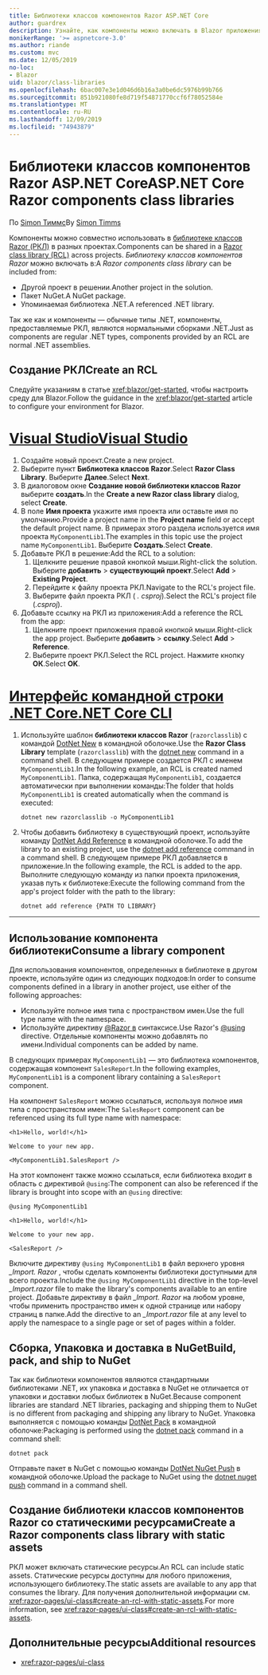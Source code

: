 ```yaml
---
title: Библиотеки классов компонентов Razor ASP.NET Core
author: guardrex
description: Узнайте, как компоненты можно включать в Blazor приложения из библиотеки внешних компонентов.
monikerRange: '>= aspnetcore-3.0'
ms.author: riande
ms.custom: mvc
ms.date: 12/05/2019
no-loc:
- Blazor
uid: blazor/class-libraries
ms.openlocfilehash: 6bac007e3e1d046d6b16a3a0be6dc5976b99b766
ms.sourcegitcommit: 851b921080fe8d719f54871770ccf6f78052584e
ms.translationtype: MT
ms.contentlocale: ru-RU
ms.lasthandoff: 12/09/2019
ms.locfileid: "74943879"
---
```

# <a name="aspnet-core-razor-components-class-libraries"></a><span data-ttu-id="4d35c-103">Библиотеки классов компонентов Razor ASP.NET Core</span><span class="sxs-lookup"><span data-stu-id="4d35c-103">ASP.NET Core Razor components class libraries</span></span>

<span data-ttu-id="4d35c-104">По [Simon Тиммс](https://github.com/stimms)</span><span class="sxs-lookup"><span data-stu-id="4d35c-104">By [Simon Timms](https://github.com/stimms)</span></span>

<span data-ttu-id="4d35c-105">Компоненты можно совместно использовать в [библиотеке классов Razor (РКЛ)](xref:razor-pages/ui-class) в разных проектах.</span><span class="sxs-lookup"><span data-stu-id="4d35c-105">Components can be shared in a [Razor class library (RCL)](xref:razor-pages/ui-class) across projects.</span></span> <span data-ttu-id="4d35c-106">*Библиотеку классов компонентов Razor* можно включать в:</span><span class="sxs-lookup"><span data-stu-id="4d35c-106">A *Razor components class library* can be included from:</span></span>

* <span data-ttu-id="4d35c-107">Другой проект в решении.</span><span class="sxs-lookup"><span data-stu-id="4d35c-107">Another project in the solution.</span></span>
* <span data-ttu-id="4d35c-108">Пакет NuGet.</span><span class="sxs-lookup"><span data-stu-id="4d35c-108">A NuGet package.</span></span>
* <span data-ttu-id="4d35c-109">Упоминаемая библиотека .NET.</span><span class="sxs-lookup"><span data-stu-id="4d35c-109">A referenced .NET library.</span></span>

<span data-ttu-id="4d35c-110">Так же как и компоненты — обычные типы .NET, компоненты, предоставляемые РКЛ, являются нормальными сборками .NET.</span><span class="sxs-lookup"><span data-stu-id="4d35c-110">Just as components are regular .NET types, components provided by an RCL are normal .NET assemblies.</span></span>

## <a name="create-an-rcl"></a><span data-ttu-id="4d35c-111">Создание РКЛ</span><span class="sxs-lookup"><span data-stu-id="4d35c-111">Create an RCL</span></span>

<span data-ttu-id="4d35c-112">Следуйте указаниям в статье <xref:blazor/get-started>, чтобы настроить среду для Blazor.</span><span class="sxs-lookup"><span data-stu-id="4d35c-112">Follow the guidance in the <xref:blazor/get-started> article to configure your environment for Blazor.</span></span>

# <a name="visual-studiotabvisual-studio"></a>[<span data-ttu-id="4d35c-113">Visual Studio</span><span class="sxs-lookup"><span data-stu-id="4d35c-113">Visual Studio</span></span>](#tab/visual-studio)

1. <span data-ttu-id="4d35c-114">Создайте новый проект.</span><span class="sxs-lookup"><span data-stu-id="4d35c-114">Create a new project.</span></span>
1. <span data-ttu-id="4d35c-115">Выберите пункт **Библиотека классов Razor**.</span><span class="sxs-lookup"><span data-stu-id="4d35c-115">Select **Razor Class Library**.</span></span> <span data-ttu-id="4d35c-116">Выберите **Далее**.</span><span class="sxs-lookup"><span data-stu-id="4d35c-116">Select **Next**.</span></span>
1. <span data-ttu-id="4d35c-117">В диалоговом окне **Создание новой библиотеки классов Razor** выберите **создать**.</span><span class="sxs-lookup"><span data-stu-id="4d35c-117">In the **Create a new Razor class library** dialog, select **Create**.</span></span>
1. <span data-ttu-id="4d35c-118">В поле **Имя проекта** укажите имя проекта или оставьте имя по умолчанию.</span><span class="sxs-lookup"><span data-stu-id="4d35c-118">Provide a project name in the **Project name** field or accept the default project name.</span></span> <span data-ttu-id="4d35c-119">В примерах этого раздела используется имя проекта `MyComponentLib1`.</span><span class="sxs-lookup"><span data-stu-id="4d35c-119">The examples in this topic use the project name `MyComponentLib1`.</span></span> <span data-ttu-id="4d35c-120">Выберите **Создать**.</span><span class="sxs-lookup"><span data-stu-id="4d35c-120">Select **Create**.</span></span>
1. <span data-ttu-id="4d35c-121">Добавьте РКЛ в решение:</span><span class="sxs-lookup"><span data-stu-id="4d35c-121">Add the RCL to a solution:</span></span>
   1. <span data-ttu-id="4d35c-122">Щелкните решение правой кнопкой мыши.</span><span class="sxs-lookup"><span data-stu-id="4d35c-122">Right-click the solution.</span></span> <span data-ttu-id="4d35c-123">Выберите **добавить** > **существующий проект**.</span><span class="sxs-lookup"><span data-stu-id="4d35c-123">Select **Add** > **Existing Project**.</span></span>
   1. <span data-ttu-id="4d35c-124">Перейдите к файлу проекта РКЛ.</span><span class="sxs-lookup"><span data-stu-id="4d35c-124">Navigate to the RCL's project file.</span></span>
   1. <span data-ttu-id="4d35c-125">Выберите файл проекта РКЛ ( *. csproj*).</span><span class="sxs-lookup"><span data-stu-id="4d35c-125">Select the RCL's project file (*.csproj*).</span></span>
1. <span data-ttu-id="4d35c-126">Добавьте ссылку на РКЛ из приложения:</span><span class="sxs-lookup"><span data-stu-id="4d35c-126">Add a reference the RCL from the app:</span></span>
   1. <span data-ttu-id="4d35c-127">Щелкните проект приложения правой кнопкой мыши.</span><span class="sxs-lookup"><span data-stu-id="4d35c-127">Right-click the app project.</span></span> <span data-ttu-id="4d35c-128">Выберите **добавить** > **ссылку**.</span><span class="sxs-lookup"><span data-stu-id="4d35c-128">Select **Add** > **Reference**.</span></span>
   1. <span data-ttu-id="4d35c-129">Выберите проект РКЛ.</span><span class="sxs-lookup"><span data-stu-id="4d35c-129">Select the RCL project.</span></span> <span data-ttu-id="4d35c-130">Нажмите кнопку **ОК**.</span><span class="sxs-lookup"><span data-stu-id="4d35c-130">Select **OK**.</span></span>

# <a name="net-core-clitabnetcore-cli"></a>[<span data-ttu-id="4d35c-131">Интерфейс командной строки .NET Core</span><span class="sxs-lookup"><span data-stu-id="4d35c-131">.NET Core CLI</span></span>](#tab/netcore-cli)

1. <span data-ttu-id="4d35c-132">Используйте шаблон **библиотеки классов Razor** (`razorclasslib`) с командой [DotNet New](/dotnet/core/tools/dotnet-new) в командной оболочке.</span><span class="sxs-lookup"><span data-stu-id="4d35c-132">Use the **Razor Class Library** template (`razorclasslib`) with the [dotnet new](/dotnet/core/tools/dotnet-new) command in a command shell.</span></span> <span data-ttu-id="4d35c-133">В следующем примере создается РКЛ с именем `MyComponentLib1`.</span><span class="sxs-lookup"><span data-stu-id="4d35c-133">In the following example, an RCL is created named `MyComponentLib1`.</span></span> <span data-ttu-id="4d35c-134">Папка, содержащая `MyComponentLib1`, создается автоматически при выполнении команды:</span><span class="sxs-lookup"><span data-stu-id="4d35c-134">The folder that holds `MyComponentLib1` is created automatically when the command is executed:</span></span>

   ```dotnetcli
   dotnet new razorclasslib -o MyComponentLib1
   ```

1. <span data-ttu-id="4d35c-135">Чтобы добавить библиотеку в существующий проект, используйте команду [DotNet Add Reference](/dotnet/core/tools/dotnet-add-reference) в командной оболочке.</span><span class="sxs-lookup"><span data-stu-id="4d35c-135">To add the library to an existing project, use the [dotnet add reference](/dotnet/core/tools/dotnet-add-reference) command in a command shell.</span></span> <span data-ttu-id="4d35c-136">В следующем примере РКЛ добавляется в приложение.</span><span class="sxs-lookup"><span data-stu-id="4d35c-136">In the following example, the RCL is added to the app.</span></span> <span data-ttu-id="4d35c-137">Выполните следующую команду из папки проекта приложения, указав путь к библиотеке:</span><span class="sxs-lookup"><span data-stu-id="4d35c-137">Execute the following command from the app's project folder with the path to the library:</span></span>

   ```dotnetcli
   dotnet add reference {PATH TO LIBRARY}
   ```

---

## <a name="consume-a-library-component"></a><span data-ttu-id="4d35c-138">Использование компонента библиотеки</span><span class="sxs-lookup"><span data-stu-id="4d35c-138">Consume a library component</span></span>

<span data-ttu-id="4d35c-139">Для использования компонентов, определенных в библиотеке в другом проекте, используйте один из следующих подходов:</span><span class="sxs-lookup"><span data-stu-id="4d35c-139">In order to consume components defined in a library in another project, use either of the following approaches:</span></span>

* <span data-ttu-id="4d35c-140">Используйте полное имя типа с пространством имен.</span><span class="sxs-lookup"><span data-stu-id="4d35c-140">Use the full type name with the namespace.</span></span>
* <span data-ttu-id="4d35c-141">Используйте директиву [\@Razor в](xref:mvc/views/razor#using) синтаксисе.</span><span class="sxs-lookup"><span data-stu-id="4d35c-141">Use Razor's [\@using](xref:mvc/views/razor#using) directive.</span></span> <span data-ttu-id="4d35c-142">Отдельные компоненты можно добавлять по имени.</span><span class="sxs-lookup"><span data-stu-id="4d35c-142">Individual components can be added by name.</span></span>

<span data-ttu-id="4d35c-143">В следующих примерах `MyComponentLib1` — это библиотека компонентов, содержащая компонент `SalesReport`.</span><span class="sxs-lookup"><span data-stu-id="4d35c-143">In the following examples, `MyComponentLib1` is a component library containing a `SalesReport` component.</span></span>

<span data-ttu-id="4d35c-144">На компонент `SalesReport` можно ссылаться, используя полное имя типа с пространством имен:</span><span class="sxs-lookup"><span data-stu-id="4d35c-144">The `SalesReport` component can be referenced using its full type name with namespace:</span></span>

```razor
<h1>Hello, world!</h1>

Welcome to your new app.

<MyComponentLib1.SalesReport />
```

<span data-ttu-id="4d35c-145">На этот компонент также можно ссылаться, если библиотека входит в область с директивой `@using`:</span><span class="sxs-lookup"><span data-stu-id="4d35c-145">The component can also be referenced if the library is brought into scope with an `@using` directive:</span></span>

```razor
@using MyComponentLib1

<h1>Hello, world!</h1>

Welcome to your new app.

<SalesReport />
```

<span data-ttu-id="4d35c-146">Включите директиву `@using MyComponentLib1` в файл верхнего уровня *_Import. Razor* , чтобы сделать компоненты библиотеки доступными для всего проекта.</span><span class="sxs-lookup"><span data-stu-id="4d35c-146">Include the `@using MyComponentLib1` directive in the top-level *_Import.razor* file to make the library's components available to an entire project.</span></span> <span data-ttu-id="4d35c-147">Добавьте директиву в файл *_Import. Razor* на любом уровне, чтобы применить пространство имен к одной странице или набору страниц в папке.</span><span class="sxs-lookup"><span data-stu-id="4d35c-147">Add the directive to an *_Import.razor* file at any level to apply the namespace to a single page or set of pages within a folder.</span></span>

## <a name="build-pack-and-ship-to-nuget"></a><span data-ttu-id="4d35c-148">Сборка, Упаковка и доставка в NuGet</span><span class="sxs-lookup"><span data-stu-id="4d35c-148">Build, pack, and ship to NuGet</span></span>

<span data-ttu-id="4d35c-149">Так как библиотеки компонентов являются стандартными библиотеками .NET, их упаковка и доставка в NuGet не отличается от упаковки и доставки любых библиотек в NuGet.</span><span class="sxs-lookup"><span data-stu-id="4d35c-149">Because component libraries are standard .NET libraries, packaging and shipping them to NuGet is no different from packaging and shipping any library to NuGet.</span></span> <span data-ttu-id="4d35c-150">Упаковка выполняется с помощью команды [DotNet Pack](/dotnet/core/tools/dotnet-pack) в командной оболочке:</span><span class="sxs-lookup"><span data-stu-id="4d35c-150">Packaging is performed using the [dotnet pack](/dotnet/core/tools/dotnet-pack) command in a command shell:</span></span>

```dotnetcli
dotnet pack
```

<span data-ttu-id="4d35c-151">Отправьте пакет в NuGet с помощью команды [DotNet NuGet Push](/dotnet/core/tools/dotnet-nuget-push) в командной оболочке.</span><span class="sxs-lookup"><span data-stu-id="4d35c-151">Upload the package to NuGet using the [dotnet nuget push](/dotnet/core/tools/dotnet-nuget-push) command in a command shell.</span></span>

## <a name="create-a-razor-components-class-library-with-static-assets"></a><span data-ttu-id="4d35c-152">Создание библиотеки классов компонентов Razor со статическими ресурсами</span><span class="sxs-lookup"><span data-stu-id="4d35c-152">Create a Razor components class library with static assets</span></span>

<span data-ttu-id="4d35c-153">РКЛ может включать статические ресурсы.</span><span class="sxs-lookup"><span data-stu-id="4d35c-153">An RCL can include static assets.</span></span> <span data-ttu-id="4d35c-154">Статические ресурсы доступны для любого приложения, использующего библиотеку.</span><span class="sxs-lookup"><span data-stu-id="4d35c-154">The static assets are available to any app that consumes the library.</span></span> <span data-ttu-id="4d35c-155">Для получения дополнительной информации см. <xref:razor-pages/ui-class#create-an-rcl-with-static-assets>.</span><span class="sxs-lookup"><span data-stu-id="4d35c-155">For more information, see <xref:razor-pages/ui-class#create-an-rcl-with-static-assets>.</span></span>

## <a name="additional-resources"></a><span data-ttu-id="4d35c-156">Дополнительные ресурсы</span><span class="sxs-lookup"><span data-stu-id="4d35c-156">Additional resources</span></span>

* <xref:razor-pages/ui-class>
